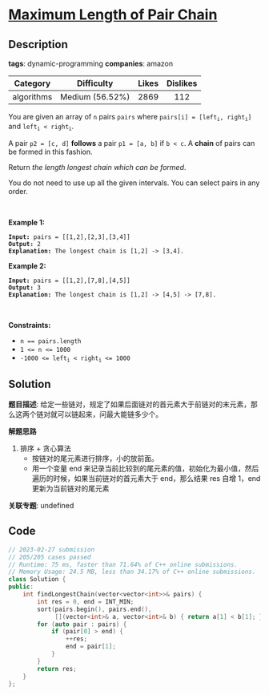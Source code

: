 # [Maximum Length of Pair Chain](https://leetcode.com/problems/maximum-length-of-pair-chain/description/)

## Description

**tags**: dynamic-programming
**companies**: amazon

|  Category  |   Difficulty    | Likes | Dislikes |
| :--------: | :-------------: | :---: | :------: |
| algorithms | Medium (56.52%) | 2869  |   112    |

<p>You are given an array of <code>n</code> pairs <code>pairs</code> where <code>pairs[i] = [left<sub>i</sub>, right<sub>i</sub>]</code> and <code>left<sub>i</sub> &lt; right<sub>i</sub></code>.</p>

<p>A pair <code>p2 = [c, d]</code> <strong>follows</strong> a pair <code>p1 = [a, b]</code> if <code>b &lt; c</code>. A <strong>chain</strong> of pairs can be formed in this fashion.</p>

<p>Return <em>the length longest chain which can be formed</em>.</p>

<p>You do not need to use up all the given intervals. You can select pairs in any order.</p>

<p>&nbsp;</p>
<p><strong class="example">Example 1:</strong></p>

<pre><code><strong>Input:</strong> pairs = [[1,2],[2,3],[3,4]]
<strong>Output:</strong> 2
<strong>Explanation:</strong> The longest chain is [1,2] -&gt; [3,4].</code></pre>

<p><strong class="example">Example 2:</strong></p>

<pre><code><strong>Input:</strong> pairs = [[1,2],[7,8],[4,5]]
<strong>Output:</strong> 3
<strong>Explanation:</strong> The longest chain is [1,2] -&gt; [4,5] -&gt; [7,8].</code></pre>

<p>&nbsp;</p>
<p><strong>Constraints:</strong></p>

<ul>
  <li><code>n == pairs.length</code></li>
  <li><code>1 &lt;= n &lt;= 1000</code></li>
  <li><code>-1000 &lt;= left<sub>i</sub> &lt; right<sub>i</sub> &lt;= 1000</code></li>
</ul>



## Solution

**题目描述**: 给定一些链对，规定了如果后面链对的首元素大于前链对的末元素，那么这两个链对就可以链起来，问最大能链多少个。

**解题思路**

1. 排序 + 贪心算法
   - 按链对的尾元素进行排序，小的放前面。
   - 用一个变量 end 来记录当前比较到的尾元素的值，初始化为最小值，然后遍历的时候，如果当前链对的首元素大于 end，那么结果 res 自增 1，end 更新为当前链对的尾元素

**关联专题**: undefined

## Code

```cpp
// 2023-02-27 submission
// 205/205 cases passed
// Runtime: 75 ms, faster than 71.64% of C++ online submissions.
// Memory Usage: 24.5 MB, less than 34.17% of C++ online submissions.
class Solution {
public:
    int findLongestChain(vector<vector<int>>& pairs) {
        int res = 0, end = INT_MIN;
        sort(pairs.begin(), pairs.end(),
             [](vector<int>& a, vector<int>& b) { return a[1] < b[1]; });
        for (auto pair : pairs) {
            if (pair[0] > end) {
                ++res;
                end = pair[1];
            }
        }
        return res;
    }
};
```
